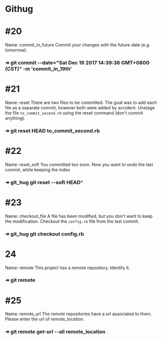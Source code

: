# Githug
# #20
Name: commit_in_future
Commit your changes with the future date (e.g. tomorrow).

### ➜  git commit --date="Sat Dec 19 2017 14:39:36 GMT+0800 (CST)" -m 'commit_in_19th'
# #21
Name: reset
There are two files to be committed.  The goal was to add each file as a separate commit, however both were added by accident.  Unstage the file `to_commit_second.rb` using the reset command (don't commit anything).

### ➜  git reset HEAD to_commit_second.rb
# #22
Name: reset_soft
You committed too soon. Now you want to undo the last commit, while keeping the index

### ➜  git_hug git reset --soft HEAD^

# #23
Name: checkout_file
A file has been modified, but you don't want to keep the modification.  Checkout the `config.rb` file from the last commit.

### ➜  git_hug git checkout config.rb
# 24 
Name: remote
This project has a remote repository.  Identify it.

### ➜  git remote

# #25  
Name: remote_url
The remote repositories have a url associated to them.  Please enter the url of remote_location.

### ➜ git remote get-url --all remote_location
